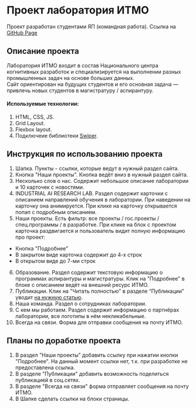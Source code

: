 # Проект лаборатория ИТМО
Проект разработан студентами ЯП (командная работа).
Ссылка на [GitHub Page](https://avaveryu.github.io/ITMO/index.html)
## Описание проекта
Лаборатория ИТМО входит в состав Национального центра когнитивных разработок и специализируется на выполнении разных промышленных задач на основе больших данных.  
Сайт ориентирован на будущих студентов и его основная задача — привлечь новых студентов в магистратуру / аспирантуру.
#### Используемые технологии:
1. HTML, CSS, JS.
2. Grid Layout.
3. Flexbox layout.
4. Подключеие библиотеки [Swiper](https://swiperjs.com).
## Инструкция по использованию проекта
1. Шапка. Пункты - ссылки, которые ведут в нужный раздел сайта.
2. Кнопка "Наши проекты". Кнопка ведёт вниз в нужный раздел сайта.
3. Несколько слов о нас. Содержит небольшое описание лаборатории и 10 карточек с новостями.
4. INDUSTRIAL AI RESEARCH LAB. Раздел содержит карточки с описанием направлений обучения в лаборатории. При наведении на карточку она анимируется. При клике на карточку открывается попап с подробным описанием.
5. Наши проекты. Есть фильтр: все проекты / гос.проекты / спец.программы / в разработке. При клике на блок с проектом карточка раздвигается и пользователь видит полную информацию про проект:  
* Кнопка "Подробнее"
* В закрытом виде карточка содержит до 4-х строк
* В открытом виде до 7-ми строк
6. Образование. Раздел содержит текстовую информацию о программах аспирантуры и магистратуры. Клик на "Подробнее" в блоке с описанием ведёт на внешний ресурс ИТМО.
7. Публикации. Клик на "Читать полностью" в разделе “Публикации” уводит [на нужную статью](https://scholar.google.ru/citations?hl=ru&user=r5WYVCIAAAAJ&view_op=list_works&sortby=pubdate).
8. Наша команда. Раздел о сотрудниках лаборатории.
9. С кем мы работаем. Раздел содержит информацию о партнёрах лаборатории, все логотипы в нём некликабельные.
10. Всегда на связи. Форма для отправки сообщения на почту ИТМО.
## Планы по доработке проекта
1. В раздел "Наши проекты" добавить ссылку при нажатии кнопки "Подробнее". На данный момент ссылки нет, т.к. при разработке не предоставлена ссылка.
2. В разделе "Публикации" добавить возможность поделиться публикацией в соц.сетях.
3. В разделе "Всегда на связи" форма отправляет сообщения на почту ИТМО.
4. В Шапке сделать ссылки на блоки страницы.